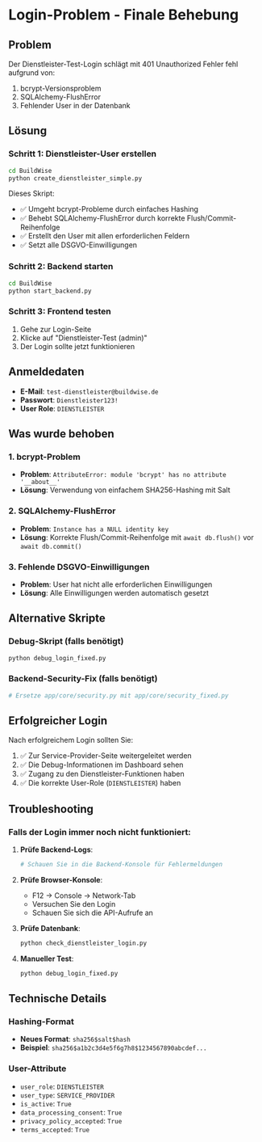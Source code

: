 # Login-Problem - Finale Behebung

## Problem
Der Dienstleister-Test-Login schlägt mit 401 Unauthorized Fehler fehl aufgrund von:
1. bcrypt-Versionsproblem
2. SQLAlchemy-FlushError
3. Fehlender User in der Datenbank

## Lösung

### Schritt 1: Dienstleister-User erstellen
```bash
cd BuildWise
python create_dienstleister_simple.py
```

Dieses Skript:
- ✅ Umgeht bcrypt-Probleme durch einfaches Hashing
- ✅ Behebt SQLAlchemy-FlushError durch korrekte Flush/Commit-Reihenfolge
- ✅ Erstellt den User mit allen erforderlichen Feldern
- ✅ Setzt alle DSGVO-Einwilligungen

### Schritt 2: Backend starten
```bash
cd BuildWise
python start_backend.py
```

### Schritt 3: Frontend testen
1. Gehe zur Login-Seite
2. Klicke auf "Dienstleister-Test (admin)"
3. Der Login sollte jetzt funktionieren

## Anmeldedaten
- **E-Mail**: `test-dienstleister@buildwise.de`
- **Passwort**: `Dienstleister123!`
- **User Role**: `DIENSTLEISTER`

## Was wurde behoben

### 1. bcrypt-Problem
- **Problem**: `AttributeError: module 'bcrypt' has no attribute '__about__'`
- **Lösung**: Verwendung von einfachem SHA256-Hashing mit Salt

### 2. SQLAlchemy-FlushError
- **Problem**: `Instance has a NULL identity key`
- **Lösung**: Korrekte Flush/Commit-Reihenfolge mit `await db.flush()` vor `await db.commit()`

### 3. Fehlende DSGVO-Einwilligungen
- **Problem**: User hat nicht alle erforderlichen Einwilligungen
- **Lösung**: Alle Einwilligungen werden automatisch gesetzt

## Alternative Skripte

### Debug-Skript (falls benötigt)
```bash
python debug_login_fixed.py
```

### Backend-Security-Fix (falls benötigt)
```bash
# Ersetze app/core/security.py mit app/core/security_fixed.py
```

## Erfolgreicher Login
Nach erfolgreichem Login sollten Sie:
1. ✅ Zur Service-Provider-Seite weitergeleitet werden
2. ✅ Die Debug-Informationen im Dashboard sehen
3. ✅ Zugang zu den Dienstleister-Funktionen haben
4. ✅ Die korrekte User-Role (`DIENSTLEISTER`) haben

## Troubleshooting

### Falls der Login immer noch nicht funktioniert:

1. **Prüfe Backend-Logs**:
   ```bash
   # Schauen Sie in die Backend-Konsole für Fehlermeldungen
   ```

2. **Prüfe Browser-Konsole**:
   - F12 → Console → Network-Tab
   - Versuchen Sie den Login
   - Schauen Sie sich die API-Aufrufe an

3. **Prüfe Datenbank**:
   ```bash
   python check_dienstleister_login.py
   ```

4. **Manueller Test**:
   ```bash
   python debug_login_fixed.py
   ```

## Technische Details

### Hashing-Format
- **Neues Format**: `sha256$salt$hash`
- **Beispiel**: `sha256$a1b2c3d4e5f6g7h8$1234567890abcdef...`

### User-Attribute
- `user_role`: `DIENSTLEISTER`
- `user_type`: `SERVICE_PROVIDER`
- `is_active`: `True`
- `data_processing_consent`: `True`
- `privacy_policy_accepted`: `True`
- `terms_accepted`: `True` 